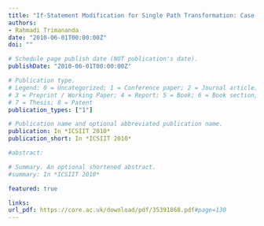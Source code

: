 ```yaml
---
title: "If-Statement Modification for Single Path Transformation: Case Study on Bubble Sort and Selection Sort Algorithm"
authors:
- Rahmadi Trimananda
date: "2010-06-01T00:00:00Z"
doi: ""

# Schedule page publish date (NOT publication's date).
publishDate: "2010-06-01T00:00:00Z"

# Publication type.
# Legend: 0 = Uncategorized; 1 = Conference paper; 2 = Journal article;
# 3 = Preprint / Working Paper; 4 = Report; 5 = Book; 6 = Book section;
# 7 = Thesis; 8 = Patent
publication_types: ["1"]

# Publication name and optional abbreviated publication name.
publication: In *ICSIIT 2010*
publication_short: In *ICSIIT 2010*

#abstract: 

# Summary. An optional shortened abstract.
#summary: In *ICSIIT 2010*

featured: true

links:
url_pdf: https://core.ac.uk/download/pdf/35391868.pdf#page=130
---
```

